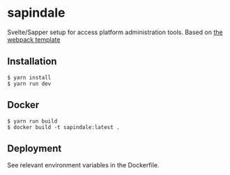 # sapindale

Svelte/Sapper setup for access platform administration tools. Based on [the webpack template](https://github.com/sveltejs/sapper-template/tree/webpack)

## Installation

```
$ yarn install
$ yarn run dev
```

## Docker

```
$ yarn run build
$ docker build -t sapindale:latest .
```

## Deployment

See relevant environment variables in the Dockerfile.
